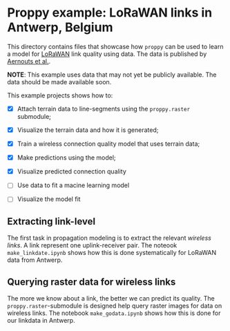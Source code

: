 # Proppy example: LoRaWAN links in Antwerp, Belgium
This directory contains files that showcase how ``proppy`` can be used to learn
a model for
[LoRaWAN](https://www.thethingsnetwork.org/docs/lorawan/what-is-lorawan/) link
quality using data. The data is published by
[Aernouts et al.](https://www.mdpi.com/2306-5729/3/2/13).


**NOTE**:
This example uses data that may not yet be publicly available. The data should be made available soon.


This example projects shows how to:
- [x] Attach terrain data to line-segments using the ``proppy.raster`` submodule;
- [x] Visualize the terrain data and how it is generated;
- [x] Train a wireless connection quality model that uses terrain data;
- [x] Make predictions using the model;
- [x] Visualize predicted connection quality
- [ ] Use data to fit a macine learning model
- [ ] Visualize the model fit


## Extracting link-level
The first task in propagation modeling is to extract the relevant *wireless links*. A link represent one uplink-receiver pair. The noteook `make_linkdate.ipynb` shows how this is done systematically for LoRaWAN data from Antwerp.

## Querying raster data for wireless links
The more we know about a link, the better we can predict its quality. The `proppy.raster`-submodule is designed help query raster images for data on wireless links. The notebook `make_godata.ipynb` shows how this is done for our linkdata in Antwerp. 

